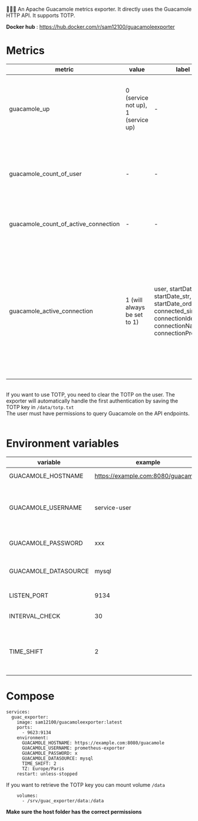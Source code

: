🚧🚧🚧
An Apache Guacamole metrics exporter. It directly uses the Guacamole HTTP API. It supports TOTP.

**Docker hub** : https://hub.docker.com/r/sam12100/guacamoleexporter

# Metrics
| **metric** | **value** | **label** | **description**  |
| ----------- | ----------- | ----------- | ----------- |
| guacamole_up | 0 (service not up), 1 (service up) | - | Uses the "/api/patches" endpoint of the Guacamole API to test if the service is responding correctly. |
| guacamole_count_of_user | - | - | Number of Guacamole users (LDAP users do not appear until they have connected at least once). |
| guacamole_count_of_active_connection | - | - | Number of active connections (RDP, SSH, VNC, etc.).|
| guacamole_active_connection | 1 (will always be set to 1) | user, startDateUtc, startDate_str, startDate_order, connected_since, connectionIdentifier, connectionName, connectionProtocol | Active connection. Including the username, connection start date, number of minutes since the connection began, connection ID, connection name, and connection protocol (RDP, SSH, VNC, etc.). | 

<br /> If you want to use TOTP, you need to clear the TOTP on the user. The exporter will automatically handle the first authentication by saving the TOTP key in `/data/totp.txt` <br />
The user must have permissions to query Guacamole on the API endpoints. <br /> <br /> 

# Environment variables
| **variable** | **example** | **default** | **required** | **description** |
| ----------- | ----------- | ----------- | ----------- | ----------- |
| GUACAMOLE_HOSTNAME | https://example.com:8080/guacamole | - | yes | Guacamole Url |
| GUACAMOLE_USERNAME | service-user | - | yes | Guacamole user that the exporter will use to request API |
| GUACAMOLE_PASSWORD | xxx | - | yes | Guacamole user password |
| GUACAMOLE_DATASOURCE | mysql | mysql | no | Datesource of guacamole user |
| LISTEN_PORT | 9134 | 9134 | no | port listen by exporter |
| INTERVAL_CHECK | 30 | 30 | no | Interval to request API in second |
| TIME_SHIFT | 2 | 0 | no | Shifts the connection start time. Negative number possible. |

# Compose
```
services:
  guac_exporter:
    image: sam12100/guacamoleexporter:latest
    ports:
      - 9623:9134
    environment:
      GUACAMOLE_HOSTNAME: https://example.com:8080/guacamole
      GUACAMOLE_USERNAME: prometheus-exporter
      GUACAMOLE_PASSWORD: x
      GUACAMOLE_DATASOURCE: mysql
      TIME_SHIFT: 2
      TZ: Europe/Paris
    restart: unless-stopped
```

If you want to retrieve the TOTP key you can mount volume `/data`
```
    volumes:
      - /srv/guac_exporter/data:/data
```
**Make sure the host folder has the correct permissions**
